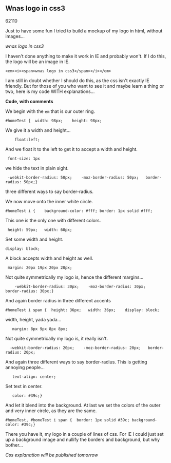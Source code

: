 <article><h2>Wnas logo in css3</h2><time><span class="day">6</span><span class="month">2</span><span class="year">110</span></time><p>Just to have some fun I tried to build a mockup of my logo in html, without images...</p><p class="clearfix logo"><em id="homeTest"><i><span>wnas logo in css3</span></i></em></p><p>I haven't done anything to make it work in IE and probably won't. If I do this, the logo will be an image in IE.</p> <pre><code>&#60;em&#62;&#60;i&#62;&#60;span&#62;wnas logo in css3&#60;/span&#62;&#60;/i&#62;&#60;/em&#62;</code></pre><p>I am still in doubt whether I should do this, as the css isn't exactly IE friendly. But for those of you who want to see it and maybe learn a thing or two, here is my code WITH explanations...</p><p><strong>Code, with comments</strong></p><p>We begin with the <code>em</code> that is our outer ring.</p><pre><code>#homeTest {	width: 98px;	height: 98px;</code></pre><p>We give it a width and height...</p><pre><code>	float:left;</code></pre><p>And we float it to the left to get it to accept a width and height.</p>	<pre><code>	font-size: 1px</code></pre>	<p>we hide the text in plain sight.</p>	<pre><code>	-webkit-border-radius: 50px;	-moz-border-radius: 50px;	border-radius: 50px;}</code></pre>	<p>three different ways to say border-radius.</p>	<p>We now move onto the inner white circle.</p>	<pre><code>#homeTest i {	background-color: #fff;	border: 1px solid #fff;</code></pre>	<p>This one is the only one with different colors.</p>	<pre><code>	height: 59px;	width: 60px;</code></pre>	<p>Set some width and height.</p><pre><code>display: block;</code></pre>	<p>A block accepts width and height as well.</p><pre><code>	margin: 20px 19px 20px 20px;</code></pre>	<p>Not quite symmetrically my logo is, hence the different margins...</p><pre><code>	-webkit-border-radius: 30px;	-moz-border-radius: 30px;	border-radius: 30px;}</code></pre>	<p>And again border radius in three different accents</p><pre><code>#homeTest i span {	height: 36px;	width: 36px;	display: block;</code></pre><p>width, height, yada yada...</p><pre><code>	margin: 8px 9px 8px 8px;</code></pre>	<p>Not quite symmetrically my logo is, it really isn't.</p><pre><code>	-webkit-border-radius: 20px;	-moz-border-radius: 20px;	border-radius: 20px;</code></pre>	<p>And again three different ways to say border-radius. This is getting annoying people...</p><pre><code>	text-align: center;</code></pre><p>Set text in center.</p><pre><code>	color: #39c;}</code></pre><p>And let it blend into the background. At last we set the colors of the outer and very inner circle, as they are the same.</p><pre><code>#homeTest, #homeTest i span {	border: 1px solid #39c;	background-color: #39c;}</code></pre><p>There you have it, my logo in a couple of lines of css. For IE I could just set up a background image and nullify the borders and background, but why bother...</p><p><em class="done">Css explanation will be published tomorrow</em></p></article>